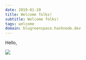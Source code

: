 ```yaml
---
date: 2019-01-20
title: Welcome folks!
subtitle: Welcome folks!
tags: welcome
domain: blugreenspace.hashnode.dev
---
```


Hello,

![](https://i.imgur.com/9tHEqdK.jpg)